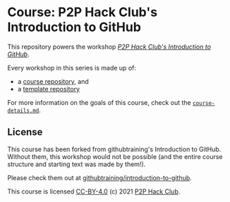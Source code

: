 # Course: P2P Hack Club's Introduction to GitHub

This repository powers the workshop [_P2P Hack Club's Introduction to GitHub_](https://lab.github.com/p2phackclub/introduction-to-github).

Every workshop in this series is made up of:

- a [course repository](https://github.com/p2phackclub/introduction-to-github), and
- a [template repository](https://github.com/p2phackclub/caption-this-template)

For more information on the goals of this course, check out the [`course-details.md`](course-details.md).

## License

This course has been forked from githubtraining's Introduction to GitHub. Without them, this workshop would not be possible (and the entire course structure and starting text was made by them!).

Please check them out at [githubtraining/introduction-to-github](https://lab.github.com/p2phackclub/introduction-to-github).

This course is licensed [CC-BY-4.0](../main/LICENSE) (c) 2021 [P2P Hack Club](https://p2phack.club).
